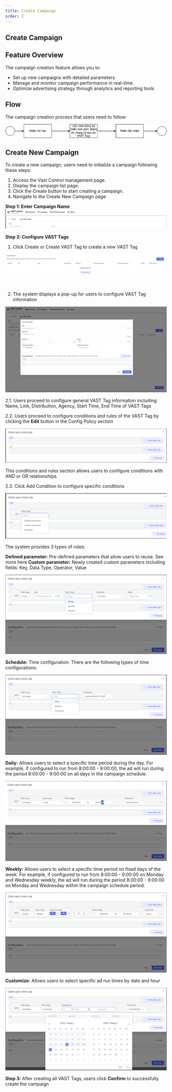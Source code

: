 ```yaml
---
title: Create Campaign
order: 2
---
```

## Create Campaign

## Feature Overview
The campaign creation feature allows you to:

* Set up new campaigns with detailed parameters.
* Manage and monitor campaign performance in real-time.
* Optimize advertising strategy through analytics and reporting tools

## Flow
The campaign creation process that users need to follow

![img](../../../../public/images/vast-control/campaign/luong.png)

## Create New Campaign
To create a new campaign, users need to initialize a campaign following these steps:

1. Access the Vast Control management page.
2. Display the campaign list page.
3. Click the Create button to start creating a campaign.
4. Navigate to the Create New Campaign page

**Step 1: Enter Campaign Name**
![img](../../../../public/images/vast-control/campaign/nhaptenchiendich.png)

**Step 2: Configure VAST Tags**
1. Click Create or Create VAST Tag to create a new VAST Tag

![img](../../../../public/images/vast-control/campaign/thevast.png)

2. The system displays a pop-up for users to configure VAST Tag information

![img](../../../../public/images/vast-control/campaign/taothevast.png)

2.1. Users proceed to configure general VAST Tag information including: Name, Link, Distribution, Agency, Start Time, End Time of VAST Tags

2.2. Users proceed to configure conditions and rules of the VAST Tag by clicking the **Edit** button in the Config Policy section

![img](../../../../public/images/vast-control/campaign/chinhsuachinhsach.png)

This conditions and rules section allows users to configure conditions with AND or OR relationships.

2.3. Click Add Condition to configure specific conditions

![img](../../../../public/images/vast-control/campaign/filtertype.png)

The system provides 3 types of rules:

**Defined parameter:** Pre-defined parameters that allow users to reuse. See more here
**Custom parameter:** Newly created custom parameters including fields: Key, Data Type, Operator, Value

![img](../../../../public/images/vast-control/campaign/custom-parameter.png)

**Schedule:** Time configuration. There are the following types of time configurations:

![img](../../../../public/images/vast-control/campaign/schedule.png)

**Daily:** Allows users to select a specific time period during the day. For example, if configured to run from 8:00:00 - 9:00:00, the ad will run during the period 8:00:00 - 9:00:00 on all days in the campaign schedule.

![img](../../../../public/images/vast-control/campaign/daily.png)

**Weekly:** Allows users to select a specific time period on fixed days of the week. For example, if configured to run from 8:00:00 - 9:00:00 on Monday and Wednesday weekly, the ad will run during the period 8:00:00 - 9:00:00 on Monday and Wednesday within the campaign schedule period.

![img](../../../../public/images/vast-control/campaign/weekly.png)

**Customize:** Allows users to select specific ad run times by date and hour

![img](../../../../public/images/vast-control/campaign/customize.png)

**Step 3:** After creating all VAST Tags, users click **Confirm** to successfully create the campaign 
